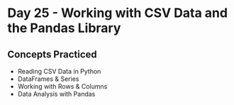 # Day 25 - Working with CSV Data and the Pandas Library
## Concepts Practiced
- Reading CSV Data in Python
- DataFrames & Series
- Working with Rows & Columns
- Data Analysis with Pandas